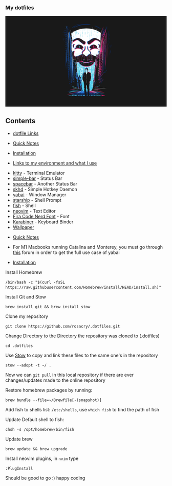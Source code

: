 ### My dotfiles
![screenshot](wallpaper/mr_robot_5k.jpeg)


## Contents
- [dotfile Links](#links)
- [Quick Notes](#quicknotes)
- [Installation](#installation)


- [Links to my environment and what I use](#links)
* [kitty](https://github.com/kovidgoyal/kitty/) - Terminal Emulator
* [simple-bar](https://simple-bar.com/en/) - Status Bar
* [spacebar](https://github.com/cmacrae/spacebar/) - Another Status Bar
* [skhd](https://github.com/koekeishiya/skhd/) - Simple Hotkey Daemon
* [yabai](https://github.com/xorpse/yabai/) - Window Manager
* [starship](https://starship.rs/) - Shell Prompt
* [fish](https://fishshell.com/) - Shell
* [neovim](https://neovim.io/) - Text Editor
* [Fira Code Nerd Font](https://github.com/ryanoasis/nerd-fonts/tree/master/patched-fonts/FiraCode) - Font
* [Karabiner](https://karabiner-elements.pqrs.org/) - Keyboard Binder
* [Wallpaper](wallpaper/mr_robot_5k.jpeg)

- [Quick Notes](#quicknotes)
*  For M1 Macbooks running Catalina and Monterey, you must go through [this](https://github.com/koekeishiya/yabai/issues/1054) forum
 in order to get the full use case of yabai

- [Installation](#installation)

Install Homebrew
```
/bin/bash -c "$(curl -fsSL https://raw.githubusercontent.com/Homebrew/install/HEAD/install.sh)"
```

Install Git and Stow
```
brew install git && brew install stow
```

Clone my repository
```
git clone https://github.com/rosacry/.dotfiles.git
```

Change Directory to the Directory the repository was cloned to (.dotfiles)
```
cd .dotfiles
```

Use [Stow](https://www.gnu.org/software/stow/manual/stow.html) to copy and link these files to the same one's in the repository
```
stow --adopt -t ~/ .
```
Now we can `git pull` in this local repository if there are ever changes/updates made to the online repository


Restore homebrew packages by running:
```
brew bundle --file=~/Brewfile[-(snapshot)]
```
Add fish to shells list: `/etc/shells`, use `which fish` to find the path of fish

Update Default shell to fish:
```
chsh -s /opt/homebrew/bin/fish
```

Update brew
```
brew update && brew upgrade
```

Install neovim plugins, in `nvim` type
```
:PlugInstall
```

Should be good to go :) happy coding
